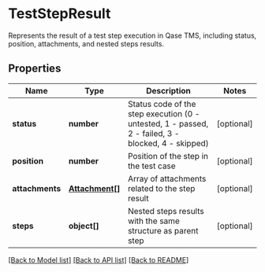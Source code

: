 # TestStepResult

Represents the result of a test step execution in Qase TMS, including status, position, attachments, and nested steps results.

## Properties

Name | Type | Description | Notes
------------ | ------------- | ------------- | -------------
**status** | **number** | Status code of the step execution (0 - untested, 1 - passed, 2 - failed, 3 - blocked, 4 - skipped) | [optional]
**position** | **number** | Position of the step in the test case | [optional]
**attachments** | [**Attachment[]**](Attachment.md) | Array of attachments related to the step result | [optional]
**steps** | **object[]** | Nested steps results with the same structure as parent step | [optional]

[[Back to Model list]](../README.md#documentation-for-models) [[Back to API list]](../README.md#documentation-for-api-endpoints) [[Back to README]](../README.md)
